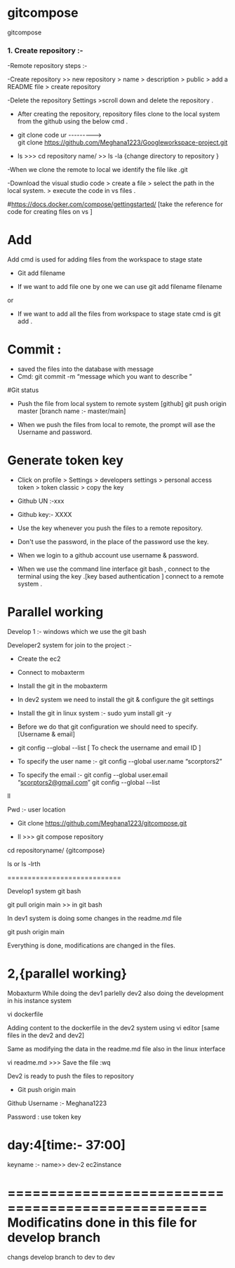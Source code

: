 # gitcompose
gitcompose

### 1. Create repository :- 
-Remote repository steps :-

-Create repository >> new repository > name > description > public > add a README file > create repository 

-Delete the repository 
Settings >scroll down and delete the repository .

 - After creating the repository, repository files clone to the local system from the github using the below cmd .
- git clone code ur             --------->    
  git clone https://github.com/Meghana1223/Googleworkspace-project.git

- ls              >>>  cd repository name/  >> ls -la             {change directory to repository }

 -When we clone the remote to local we identify the file like .git

 -Download the visual studio code > create a file > select the path in the local system. > execute the code in vs files .

#https://docs.docker.com/compose/gettingstarted/   [take the reference for code for creating files on vs ]

 # Add  
Add cmd is used for adding files from the workspace to stage state 

- Git add filename 

 - If we want to add file one by one we can use git add filename filename  

or 

 - If we want to add all the files from workspace to stage state cmd is git add .

# Commit : 
- saved the files into the database with message 
- Cmd: git commit -m “message which you want to describe ”

#Git status 

- Push the file from local system to remote system [github]
git push origin master [branch name :- master/main]

- When we push the files from local to remote, the prompt will ase the Username and password.

# Generate token key

- Click on profile > Settings > developers settings > personal access token > token classic > copy the key 

- Github UN :-xxx
- Github key:- XXXX

- Use the key whenever you push the files  to a remote repository.
- Don't use the password, in the place of the password use the key.
- When we login to a github account use username & password.
- When we use the command line interface git bash , connect to the terminal using the key .[key based authentication ] connect to a remote system .

# Parallel working
Develop 1 :- windows which we use the git bash

Developer2 system for join to the project :-

- Create the ec2 
- Connect to mobaxterm 
- Install the git in the mobaxterm 
- In dev2 system we need to install the git & configure the git settings 
- Install the git in linux system :- sudo yum install git -y

- Before we do that git configuration we should need to specify. [Username & email]

- git config --global --list [ To check the username and email ID ]

 - To specify the user name :-  git config --global user.name “scorptors2”

- To specify the email :- git config --global user.email “scorptors2@gmail.com”
git config --global --list 

ll

Pwd  :- user location 

- Git clone https://github.com/Meghana1223/gitcompose.git

- ll >>> git compose repository

cd repositoryname/    {gitcompose}

ls or ls -lrth

============================

Develop1 system git bash 

git pull origin main   >> in git bash

In dev1 system is doing some changes in the readme.md file 

git push origin main 

Everything is done, modifications are changed in the files.


# 2,{parallel working}

Mobaxturm 
While doing the dev1 parlelly dev2 also doing the development in his instance system

vi dockerfile 

Adding content to the dockerfile in the dev2 system using vi editor [same files in the dev2 and dev2]


 Same as modifying the data in the readme.md file also in the linux interface

vi readme.md >>> Save the file :wq

Dev2 is ready to push the files to repository

- Git push origin main 

Github Username :- Meghana1223

Password : use token key       

# day:4[time:- 37:00]  

keyname :- name>>  dev-2 ec2instance 


==================================================
Modificatins done in this file for develop branch 
=====================================================
changs develop branch to dev to dev 







